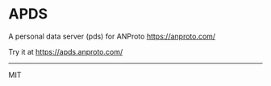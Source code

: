 # APDS 

A personal data server (pds) for ANProto https://anproto.com/

Try it at https://apds.anproto.com/ 

---
MIT
